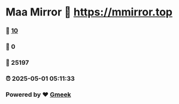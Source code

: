 # Maa Mirror :link: https://mmirror.top 
### :page_facing_up: [10](https://mmirror.top/tag.html) 
### :speech_balloon: 0 
### :hibiscus: 25197 
### :alarm_clock: 2025-05-01 05:11:33 
### Powered by :heart: [Gmeek](https://github.com/Meekdai/Gmeek)
